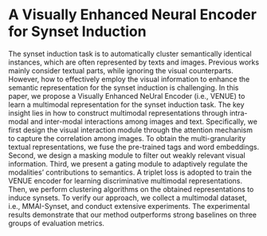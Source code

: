 # A Visually Enhanced Neural Encoder for Synset Induction

The synset induction task is to automatically cluster semantically identical instances, which are often represented by texts and images. Previous works mainly consider textual parts, while ignoring the visual counterparts. However, how to effectively employ the visual information to enhance the semantic representation for the synset induction is challenging. In this paper, we propose a Visually Enhanced NeUral Encoder (i.e., VENUE) to learn a multimodal representation for the synset induction task. The key insight lies in how to construct multimodal representations through intra-modal and inter-modal interactions among images and text. Specifically, we first design the visual interaction module through the attention mechanism to capture the correlation among images. To obtain the multi-granularity textual representations, we fuse the pre-trained tags and word embeddings. Second, we design a masking module to filter out weakly relevant visual information. Third, we present a gating module to adaptively regulate the modalities’ contributions to semantics. A triplet loss is adopted to train the VENUE encoder for learning discriminative multimodal representations. Then, we perform clustering algorithms on the obtained representations to induce synsets. To verify our approach, we collect a multimodal dataset, i.e., MMAI-Synset, and conduct extensive experiments. The experimental results demonstrate that our method outperforms strong baselines on three groups of evaluation metrics.

